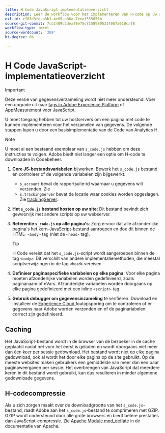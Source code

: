 ```yaml
---
title: H Code JavaScript-implementatieoverzicht
description: Leer de workflow voor het implementeren van H-code op uw site.
exl-id: cf83d8fe-a3b1-4e65-a86a-7eeaf555651b
source-git-commit: 7cb2489c2deaf8e75c71589895314067a010caf8
workflow-type: tm+mt
source-wordcount: '389'
ht-degree: 0%

---
```


# H Code JavaScript-implementatieoverzicht

>[!IMPORTANT]
>
>Deze versie van gegevensverzameling wordt niet meer ondersteund. Voer een upgrade uit naar [tags in Adobe Experience Platform](../../launch/overview.md) of [AppMeasurement voor JavaScript](../overview.md).

U moet toegang hebben tot uw hostservers om een pagina met code te kunnen implementeren voor het verzamelen van gegevens. De volgende stappen lopen u door een basisimplementatie van de Code van Analytics H.

>[!NOTE]
>
>U moet al een bestaand exemplaar van `s_code.js` hebben om deze instructies te volgen. Adobe biedt niet langer een optie om H-code te downloaden in Codebeheer.

1. **Core JS-bestandsvariabelen** bijwerken: Bewerk het  `s_code.js` bestand en controleer of de volgende variabelen zijn bijgewerkt:
   * `s_account` bevat de rapportsuite-id waarnaar u gegevens wilt verzenden. Zie
   * `s.trackingServer` bevat de locatie waar cookies worden opgeslagen. Zie [trackingServer](../../vars/config-vars/trackingserver.md).
1. **Het  `s_code.js` bestand hosten op uw site**: Dit bestand bevindt zich gewoonlijk met andere scripts op uw webserver.
1. **Referentie  `s_code.js` op alle pagina&#39;s**: Zorg ervoor dat alle afzonderlijke pagina&#39;s het kern-JavaScript-bestand aanroepen en doe dit binnen de HTML- `<body>` tag (niet de  `<head>` tag).

   >[!TIP]
   >
   >H Code vereist dat het `s_code.js`-script wordt aangeroepen binnen de tag `<body>`. Dit verschilt van andere implementatiemethoden, die meestal scriptverwijzingen in de tag `<head>` vereisen.
1. **Definieer paginaspecifieke variabelen op elke pagina**: Voor elke pagina moeten afzonderlijke variabelen worden gedefinieerd, zoals paginanaam of eVars. Afzonderlijke variabelen worden doorgaans op elke pagina gedefinieerd met een inline `<script>`-tag.
1. **Gebruik debugger om gegevensinzameling** te verifiëren: Download en installeer de  [Experience Cloud ](../../validate/debugger.md) foutopsporing om te controleren of er gegevens naar Adobe worden verzonden en of de paginariabelen correct zijn gedefinieerd.

## Caching

Het JavaScript-bestand wordt in de browser van de bezoeker in de cache geplaatst nadat het voor het eerst is geladen en wordt doorgaans niet meer dan één keer per sessie gedownload. Het bestand wordt niet op elke pagina gedownload, ook al wordt het door elke pagina op de site gebruikt. Op de meeste websites maken gebruikers een gemiddelde van meer dan een paar paginaweergaven per sessie. Het overbrengen van JavaScript dat meerdere keren in dit bestand wordt gebruikt, kan dus resulteren in minder algemene gedownloade gegevens.

## H-codecompressie

Als u zich zorgen maakt over de downloadgrootte van het `s_code.js`-bestand, raadt Adobe aan het `s_code.js`-bestand te comprimeren met GZIP. GZIP wordt ondersteund door alle grote browsers en biedt betere prestaties dan JavaScript-compressie. Zie [Apache Module mod_deflate](https://httpd.apache.org/docs/current/mod/mod_deflate.html) in de documentatie van Apache.
